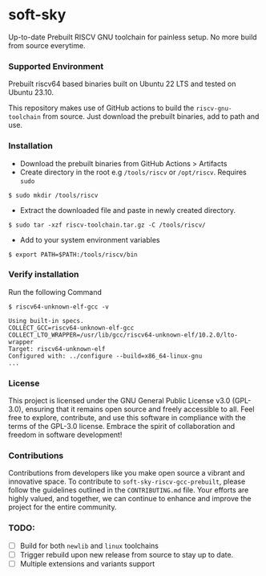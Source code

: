 # soft-sky
Up-to-date Prebuilt RISCV GNU toolchain for painless setup. No more build from source everytime.

### Supported Environment
Prebuilt riscv64 based binaries built on Ubuntu 22 LTS and tested on Ubuntu 23.10. 

This repository makes use of GitHub actions to build the `riscv-gnu-toolchain` from source. Just download the prebuilt binaries, add to path and use.

### Installation
- Download the prebuilt binaries from GitHub Actions > Artifacts
- Create directory in the root e.g `/tools/riscv` or `/opt/riscv`. Requires `sudo`
```
$ sudo mkdir /tools/riscv
```
- Extract the downloaded file and paste in newly created directory.
```
$ sudo tar -xzf riscv-toolchain.tar.gz -C /tools/riscv/
```
- Add to your system environment variables
```
$ export PATH=$PATH:/tools/riscv/bin
```
### Verify installation 
Run the following Command
```
$ riscv64-unknown-elf-gcc -v

Using built-in specs.
COLLECT_GCC=riscv64-unknown-elf-gcc
COLLECT_LTO_WRAPPER=/usr/lib/gcc/riscv64-unknown-elf/10.2.0/lto-wrapper
Target: riscv64-unknown-elf
Configured with: ../configure --build=x86_64-linux-gnu
...
```

### License
This project is licensed under the GNU General Public License v3.0 (GPL-3.0), ensuring that it remains open source and freely accessible to all. Feel free to explore, contribute, and use this software in compliance with the terms of the GPL-3.0 license. Embrace the spirit of collaboration and freedom in software development!

### Contributions
Contributions from developers like you make open source a vibrant and innovative space. To contribute to `soft-sky-riscv-gcc-prebuilt`, please follow the guidelines outlined in the `CONTRIBUTING.md` file. Your efforts are highly valued, and together, we can continue to enhance and improve the project for the entire community.

### TODO:

- [ ] Build for both `newlib` and `linux` toolchains
- [ ] Trigger rebuild upon new release from source to stay up to date.
- [ ] Multiple extensions and variants support
